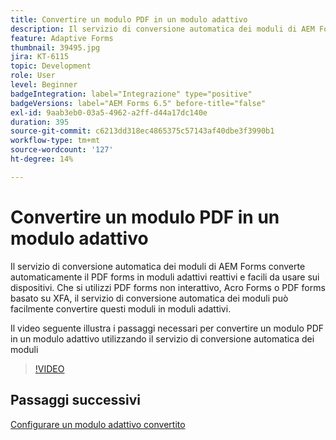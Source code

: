 ```yaml
---
title: Convertire un modulo PDF in un modulo adattivo
description: Il servizio di conversione automatica dei moduli di AEM Forms converte automaticamente il PDF forms in moduli adattivi reattivi e facili da usare sui dispositivi. Che si utilizzi PDF forms non interattivo, Acro Forms o PDF forms basato su XFA, il servizio di conversione automatica dei moduli può facilmente convertire questi moduli in moduli adattivi.
feature: Adaptive Forms
thumbnail: 39495.jpg
jira: KT-6115
topic: Development
role: User
level: Beginner
badgeIntegration: label="Integrazione" type="positive"
badgeVersions: label="AEM Forms 6.5" before-title="false"
exl-id: 9aab3eb0-03a5-4962-a2ff-d44a17dc140e
duration: 395
source-git-commit: c6213dd318ec4865375c57143af40dbe3f3990b1
workflow-type: tm+mt
source-wordcount: '127'
ht-degree: 14%

---
```


# Convertire un modulo PDF in un modulo adattivo

Il servizio di conversione automatica dei moduli di AEM Forms converte automaticamente il PDF forms in moduli adattivi reattivi e facili da usare sui dispositivi. Che si utilizzi PDF forms non interattivo, Acro Forms o PDF forms basato su XFA, il servizio di conversione automatica dei moduli può facilmente convertire questi moduli in moduli adattivi.

Il video seguente illustra i passaggi necessari per convertire un modulo PDF in un modulo adattivo utilizzando il servizio di conversione automatica dei moduli

>[!VIDEO](https://video.tv.adobe.com/v/327719?quality=12&learn=on&captions=ita)

## Passaggi successivi

[Configurare un modulo adattivo convertito](./configure-converted-adaptive-form.md)